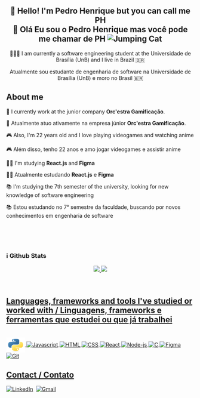   <h2 align="center"> 👋 Hello! I'm Pedro Henrique but you can call me PH  <br> 👋 Olá Eu sou o Pedro Henrique mas você pode me chamar de PH <img width="10%" src="https://media.tenor.com/8HaTOA3o0OoAAAAi/pixel-cat.gif" alt="Jumping Cat" /> </h2>


 <p align="center"> 
       🧑🏻‍💻 I am currently a software engineering student at the <a style="text-decoration:none;" href="http://www.unb.br"> Universidade de Brasília (UnB) </a> and I live in Brazil 🇧🇷  
  
   <p align="center" > Atualmente sou estudante de engenharia de software na <a style="text-decoration:none;" href="http://www.unb.br"> Universidade de Brasília (UnB) </a> e moro no Brasil 🇧🇷 </p>
  </p>




  ## **About me**
  💚 I currently work at the junior company <a style="text-decoration:none;" href="https://orcestra.com.br/"> **Orc'estra Gamificação**. </a>
  
  💚 Atualmente atuo ativamente na empresa júnior <a style="text-decoration:none;" href="https://orcestra.com.br/"> **Orc'estra Gamificação**. </a>

  🎮 Also, I'm 22 years old and I love playing videogames and watching anime 

  🎮 Além disso, tenho 22 anos e amo jogar videogames e assistir anime
   
  🏋🏻 I'm studying **React.js** and **Figma**

  🏋🏻 Atualmente estudando **React.js** e **Figma**

  📚 I'm studying the 7th semester of the university, looking for new knowledge of software engineering

  📚 Estou estudando no 7° semestre da faculdade, buscando por novos conhecimentos em engenharia de software

</br>
</br>
</br>

### ℹ️ Github Stats

<center>

  <a href="https://github.com/phmelosilva">
  <img height="160em" src="https://github-readme-stats.vercel.app/api?username=phmelosilva&show_icons=true&theme=algolia&include_all_commits=true&count_private=true"/>
  <img height="160em" src="https://github-readme-stats.vercel.app/api/top-langs/?username=phmelosilva&layout=compact&langs_count=7&theme=algolia"/>

</center>

</br>
</br>

## Languages, frameworks and tools I've studied or worked with / Linguagens, frameworks e ferramentas que estudei ou que já trabalhei

  <div style="display: inline_block"><br>
  <img align="center" alt="Python" height="40" width="50" src="https://raw.githubusercontent.com/devicons/devicon/master/icons/python/python-original.svg">
  <img align="center" alt="Javascript" height="40" width="50" src="https://cdn.jsdelivr.net/gh/devicons/devicon/icons/javascript/javascript-original.svg" />   
  <img align="center" alt="HTML" height="40" width="50" src="https://cdn.jsdelivr.net/gh/devicons/devicon/icons/html5/html5-original.svg" />
  <img align="center" alt="CSS" height="40" width="50" src="https://cdn.jsdelivr.net/gh/devicons/devicon/icons/css3/css3-original.svg" />
  <img align="center" alt="React" height="40" width="50" src="https://cdn.jsdelivr.net/gh/devicons/devicon/icons/react/react-original.svg" />
  <img align="center" alt="Node-js" height="100" width="110" src="https://cdn.jsdelivr.net/gh/devicons/devicon/icons/nodejs/nodejs-original-wordmark.svg" />
  <img align="center" alt="C" height="40" width="50" src="https://cdn.jsdelivr.net/gh/devicons/devicon/icons/c/c-original.svg" />
  <img align="center" alt="Figma" height="40" width="50" src="https://cdn.jsdelivr.net/gh/devicons/devicon/icons/figma/figma-original.svg" />
  <img align="center" alt="Git" height="40" width="50" src="https://cdn.jsdelivr.net/gh/devicons/devicon/icons/git/git-original.svg" />
                          
  </div>

## Contact / Contato
  <div> 
<a href="https://www.linkedin.com/in/phmelosilva/"><img src="https://img.shields.io/badge/linkedin-%230077B5.svg?&style=for-the-badge&logo=linkedin&logoColor=white" alt="LinkedIn" /></a>&nbsp;
<a href="mailto:pedrodsm1819@gmail.com"><img src="https://img.shields.io/badge/gmail-%23D14836.svg?&style=for-the-badge&logo=gmail&logoColor=white" alt="Gmail"/></a>&nbsp;

  </div>


